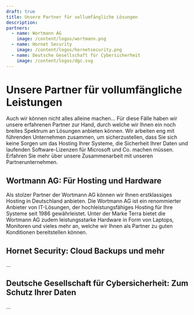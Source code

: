 ```yaml
---
draft: true
title: Unsere Partner für vollumfängliche Lösungen
description: 
partners:
  - name: Wortmann AG
    image: /content/logos/wortmann.png
  - name: Hornet Security
    image: /content/logos/hornetsecurity.png
  - name: Deutsche Gesellschaft für Cybersicherheit
    image: /content/logos/dgc.svg
---
```


# Unsere Partner für vollumfängliche Leistungen
Auch wir können nicht alles alleine machen... Für diese Fälle haben wir unsere erfahrenen Partner zur Hand, durch welche wir Ihnen ein noch breites Spektrum an Lösungen anbieten können. Wir arbeiten eng mit führenden Unternehmen zusammen, um sicherzustellen, dass Sie sich keine Sorgen um das Hosting Ihrer Systeme, die Sicherheit Ihrer Daten und laufenden Software-Lizenzen für Microsoft und Co. machen müssen. Erfahren Sie mehr über unsere Zusammenarbeit mit unseren Partnerunternehmen.

## **Wortmann AG**: Für Hosting und Hardware
Als stolzer Partner der Wortmann AG können wir Ihnen erstklassiges Hosting in Deutschland anbieten. Die Wortmann AG ist ein renommierter Anbieter von IT-Lösungen, der hochleistungsfähiges Hosting für Ihre Systeme seit 1986 gewährleistet. Unter der Marke Terra bietet die Wortmann AG zudem leistungsstarke Hardware in Form von Laptops, Monitoren und vieles mehr an, welche wir Ihnen als Partner zu guten Konditionen bereitstellen können.

## **Hornet Security**: Cloud Backups und mehr
...

## **Deutsche Gesellschaft für Cybersicherheit**: Zum Schutz Ihrer Daten
...